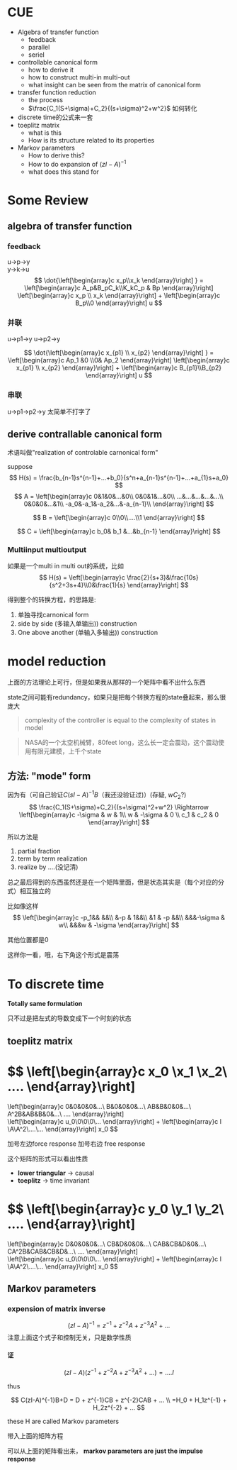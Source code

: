 # CUE
- Algebra of transfer function
  - feedback 
  - parallel
  - seriel
- controllable canonical form
  - how to derive it
  - how to construct multi-in multi-out 
  - what insight can be seen from the matrix of canonical form
- transfer function reduction
  - the process
  - $\frac{C_1(S+\sigma)+C_2}{(s+\sigma)^2+w^2}$ 如何转化
- discrete time的公式来一套
- toeplitz matrix
  - what is this 
  - How is its structure related to its properties
- Markov parameters
  - How to derive this?
  - How to do expansion of $(zI-A)^{-1}$
  - what does this stand for
# Some Review
## algebra of transfer function

### feedback
u->p->y\
y->k->u
$$
\dot{\left[\begin{array}c x_p\\x_k \end{array}\right] } = \left[\begin{array}c A_p&B_pC_k\\K_kC_p & Bp \end{array}\right] \left[\begin{array}c x_p \\ x_k \end{array}\right] + \left[\begin{array}c B_p\\0 \end{array}\right]  u
$$

### 并联
u->p1->y
u->p2->y

$$
\dot{\left[\begin{array}c x_{p1} \\ x_{p2} \end{array}\right] } = \left[\begin{array}c Ap_1 &0 \\0& Ap_2     \end{array}\right] \left[\begin{array}c x_{p1} \\ x_{p2} \end{array}\right] + \left[\begin{array}c B_{p1}\\B_{p2} \end{array}\right]  u
$$


### 串联
u->p1->p2->y
太简单不打字了

## derive contrallable canonical form
术语叫做"realization of controlable carnonical form"

suppose 
$$
H(s) = \frac{b_{n-1}s^{n-1}+...+b_0}{s^n+a_{n-1}s^{n-1}+...+a_{1}s+a_0}
$$
$$
A = \left[\begin{array}c 
0&1&0&...&0\\
0&0&1&...&0\\
...&...&...&...&...\\
0&0&0&...&1\\
-a_0&-a_1&-a_2&...&-a_{n-1}\\  \end{array}\right] 
$$

$$
B = \left[\begin{array}c 0\\0\\....\\1 \end{array}\right]
$$

$$
C = \left[\begin{array}c b_0& b_1 &...&b_{n-1} \end{array}\right] 
$$

### Multiinput multioutput
如果是一个multi in multi out的系统，比如
$$
H(s) = \left[\begin{array}c \frac{2}{s+3}&\frac{10s}{s^2+3s+4}\\0&\frac{1}{s} \end{array}\right] 
$$

得到整个的转换方程，的思路是:
1. 单独寻找carnonical form
2. side by side (多输入单输出)) construction
3. One above another (单输入多输出)) construction

# model reduction
上面的方法理论上可行，但是如果我从那样的一个矩阵中看不出什么东西

state之间可能有redundancy，如果只是把每个转换方程的state叠起来，那么很庞大
>complexity of the controller is equal to the complexity of states in model

>NASA的一个太空机械臂，80feet long，这么长一定会震动，这个震动使用有限元建模，上千个state

## 方法: "mode" form
因为有（可自己验证$C(sI-A)^{-1}B$（我还没验证过)）(存疑, $wC_2$?)
$$
\frac{C_1(S+\sigma)+C_2}{(s+\sigma)^2+w^2} \Rightarrow \left[\begin{array}c -\sigma & w & 1\\ w & -\sigma & 0 \\ c_1 & c_2 & 0 \end{array}\right] 
$$

所以方法是
1. partial fraction
2. term by term realization
3. realize by ....(没记清)

总之最后得到的东西虽然还是在一个矩阵里面，但是状态其实是（每个对应的分式）相互独立的

比如像这样
$$
\left[\begin{array}c 
-p_1&& &&\\
 &-p & 1&&\\
 &1 & -p &&\\
 &&&-\sigma & w\\
 &&&w & -\sigma
 \end{array}\right] 
$$

其他位置都是0

这样你一看，哦，右下角这个形式是震荡

# To discrete time
**Totally same formulation**

只不过是把左式的导数变成下一个时刻的状态


## toeplitz matrix

$$
\left[\begin{array}c x_0 \\x_1 \\x_2\\ .... \end{array}\right]
=
\left[\begin{array}c 0&0&0&0&...\\
B&0&0&0&...\\
AB&B&0&0&...\\
A^2B&AB&B&0&...\\
.... \end{array}\right]  
\left[\begin{array}c u_0\\0\\0\\0\\... \end{array}\right] 
+
\left[\begin{array}c I \\A\\A^2\\....\\... \end{array}\right] x_0
$$

加号左边force response 加号右边 free response

这个矩阵的形式可以看出性质
- **lower triangular** -> causal
- **toeplitz** -> time invariant


$$
\left[\begin{array}c y_0 \\y_1 \\y_2\\ .... \end{array}\right]
=
\left[\begin{array}c D&0&0&0&...\\
CB&D&0&0&...\\
CAB&CB&D&0&...\\
CA^2B&CAB&CB&D&...\\
.... \end{array}\right]  
\left[\begin{array}c u_0\\0\\0\\0\\... \end{array}\right] 
+
\left[\begin{array}c I \\A\\A^2\\....\\... \end{array}\right] x_0
$$

## Markov parameters

### expension of matrix inverse
$$
(zI-A)^{-1} = z^{-1} + z^{-2}A+ z^{-3}A^2 + ... 
$$
注意上面这个式子和控制无关，只是数学性质

#### 证
$$
(zI-A)(z^{-1} + z^{-2}A+ z^{-3}A^2 + ... ) = .... I
$$

thus

$$
C(zI-A)^{-1}B+D = D + z^{-1}CB + z^{-2}CAB + ... \\
=H_0 + H_1z^{-1} + H_2z^{-2} + ...
$$

these H are called Markov parameters

带入上面的矩阵方程

可以从上面的矩阵看出来， **markov parameters are just the impulse response**
